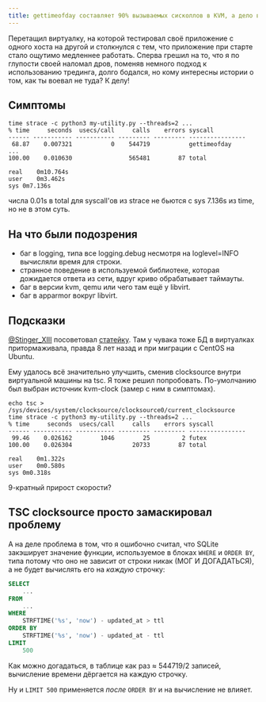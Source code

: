 ```yaml
---
title: gettimeofday составляет 90% вызываемых сисколлов в KVM, а дело в SQL
---
```


Перетащил виртуалку, на которой тестировал своё приложение с одного хоста на другой и столкнулся с тем, что приложение при старте стало ощутимо медленнее работать. Сперва грешил на то, что я по глупости своей наломал дров, поменяв немного подход к использованию трединга, долго бодался, но кому интересны истории о том, как ты воевал не туда? К делу!

## Симптомы

``` shell
time strace -c python3 my-utility.py --threads=2 ...
% time     seconds  usecs/call     calls    errors syscall
------ ----------- ----------- --------- --------- ----------------
 68.87    0.007321           0    544719           gettimeofday
...
100.00    0.010630                565481        87 total

real	0m10.764s
user	0m3.462s
sys	0m7.136s
```

числа 0.01s в total для syscall'ов из strace не бьются с sys 7.136s из time, но не в этом суть.

## На что были подозрения

- баг в logging, типа все logging.debug несмотря на loglevel=INFO вычисляли время для строки.
- странное поведение в используемой библиотеке, которая дожидается ответа из сети, вдруг криво обрабатывает таймауты.
- баг в версии kvm, qemu или чего там ещё у libvirt.
- баг в apparmor вокруг libvirt.

## Подсказки

[@Stinger_XIII](https://twitter.com/Stinger_XIII) посоветовал [статейку](https://www.brendangregg.com/blog/2021-09-26/the-speed-of-time.html). Там у чувака тоже БД в виртуалках притормаживала, правда 8 лет назад и при миграции с CentOS на Ubuntu.

Ему удалось всё значительно улучшить, сменив clocksource внутри виртуальной машины на tsc. Я тоже решил попробовать. По-умолчанию был выбран источник kvm-clock (замер с ним в симптомах).

``` shell
echo tsc > /sys/devices/system/clocksource/clocksource0/current_clocksource
time strace -c python3 my-utility.py --threads=2 ...
% time     seconds  usecs/call     calls    errors syscall
------ ----------- ----------- --------- --------- ----------------
 99.46    0.026162        1046        25         2 futex
100.00    0.026304                 20733        87 total

real	0m1.322s
user	0m0.580s
sys	0m0.318s
```

9-кратный прирост скорости?

## TSC clocksource просто замаскировал проблему

А на деле проблема в том, что я ошибочно считал, что SQLite закэширует значение функции, используемое в блоках `WHERE` и `ORDER BY`, типа потому что оно не зависит от строки никак (МОГ И ДОГАДАТЬСЯ), а не будет вычислять его на _каждую_ строчку:

``` sql
SELECT
    ...
FROM
    ...
WHERE
    STRFTIME('%s', 'now') - updated_at > ttl
ORDER BY
    STRFTIME('%s', 'now') - updated_at - ttl
LIMIT
    500
```

Как можно догадаться, в таблице как раз ≈ 544719/2 записей, вычисление времени дёргается на каждую строчку.

Ну и `LIMIT 500` применяется _после_ `ORDER BY` и на вычисление не влияет.
